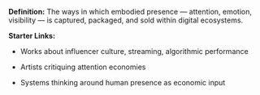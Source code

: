 **Definition:**
The ways in which embodied presence — attention, emotion, visibility — is captured, packaged, and sold within digital ecosystems.

**Starter Links:**

- Works about influencer culture, streaming, algorithmic performance
    
- Artists critiquing attention economies
    
- Systems thinking around human presence as economic input